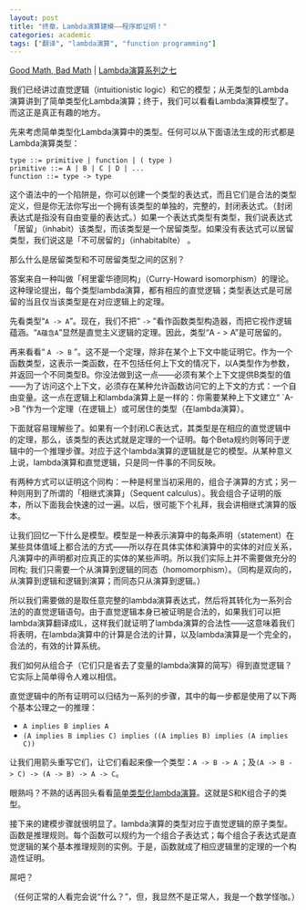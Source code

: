 ```yaml
---
layout: post
title: "终章，Lambda演算建模——程序即证明！"
categories: academic
tags: ["翻译", "lambda演算", "function programming"]
---
```


[Good Math, Bad Math][orig] | [Lambda演算系列之七][lc7]

我们已经讲过直觉逻辑（intuitionistic logic）和它的模型；从无类型的Lambda演算讲到了简单类型化Lambda演算；终于，我们可以看看Lambda演算模型了。而这正是真正有趣的地方。 

先来考虑简单类型化Lambda演算中的类型。任何可以从下面语法生成的形式都是Lambda演算类型： 

    type ::= primitive | function | ( type ) 
    primitive ::= A | B | C | D | ... 
    function ::= type -> type 

这个语法中的一个陷阱是，你可以创建一个类型的表达式，而且它们是合法的类型定义，但是你无法你写出一个拥有该类型的单独的，完整的，封闭表达式。（封闭表达式是指没有自由变量的表达式。）如果一个表达式类型有类型，我们说表达式「居留」（inhabit）该类型，而该类型是一个居留类型。如果没有表达式可以居留类型，我们说这是「不可居留的」（inhabitablte） 。 

那么什么是居留类型和不可居留类型之间的区别？ 

答案来自一种叫做「柯里霍华德同构」（Curry-Howard isomorphism）的理论。这种理论提出，每个类型lambda演算，都有相应的直觉逻辑；类型表达式是可居留的当且仅当该类型是在对应逻辑上的定理。

先看类型“`A -> A`”。现在，我们不把“ `->` ”看作函数类型构造器，而把它视作逻辑蕴涵。“`A蕴含A`”显然是直觉主义逻辑的定理。因此，类型“A - > A”是可居留的。 

再来看看“ `A -> B` ”。这不是一个定理，除非在某个上下文中能证明它。作为一个函数类型，这表示一类函数，在不包括任何上下文的情况下，以A类型作为参数，并返回一个不同类型B。你没法做到这一点——必须有某个上下文提供B类型的值——为了访问这个上下文，必须存在某种允许函数访问它的上下文的方式：一个自由变量。这一点在逻辑上和lambda演算上是一样的：你需要某种上下文建立“ `A->B ”作为一个定理（在逻辑上）或可居住的类型（在lambda演算）。 

下面就容易理解些了。如果有一个封闭LC表达式，其类型是在相应的直觉逻辑中的定理，那么，该类型的表达式就是定理的一个证明。每个Beta规约则等同于逻辑中的一个推理步骤。对应于这个lambda演算的逻辑就是它的模型。从某种意义上说，lambda演算和直觉逻辑，只是同一件事的不同反映。 

有两种方式可以证明这个同构：一种是柯里当初采用的，组合子演算的方式；另一种则用到了所谓的「相继式演算」（Sequent calculus）。我会组合子证明的版本，所以下面我会快速的过一遍。以后，很可能下个礼拜，我会讲相继式演算的版本。 

让我们回忆一下什么是模型。模型是一种表示演算中的每条声明（statement）在某些具体值域上都合法的方式——所以存在具体实体和演算中的实体的对应关系，凡演算中的声明都对应真正的实体的某些声明。所以我们实际上并不需要做充分的同构; 我们只需要一个从演算到逻辑的同态（homomorphism）。（同构是双向的，从演算到逻辑和逻辑到演算；而同态只从演算到逻辑。） 

所以我们需要做的是取任意完整的lambda演算表达式，然后将其转化为一系列合法的的直觉逻辑语句。由于直觉逻辑本身已被证明是合法的，如果我们可以把lambda演算翻译成IL，这样我们就证明了lambda演算的合法性——这意味着我们将表明，在lambda演算中的计算是合法的计算，以及lambda演算是一个完全的，合法的，有效的计算系统。 

我们如何从组合子（它们只是省去了变量的lambda演算的简写）得到直觉逻辑？它实际上简单得令人难以相信。 

直觉逻辑中的所有证明可以归结为一系列的步骤，其中的每一步都是使用了以下两个基本公理之一的推理： 

* `A implies B implies A` 
* `(A implies B implies C) implies ((A implies B) implies (A implies C))`

让我们用箭头重写它们，让它们看起来像一个类型：`A -> B -> A` ；及`(A -> B -> C) -> (A -> B) -> A -> C`。 

眼熟吗？不熟的话再回头看看[简单类型化lambda演算][simple-typed]。这就是S和K组合子的类型。 

接下来的建模步骤就很明显了。lambda演算的类型对应于直觉逻辑的原子类型。函数是推理规则。每个函数可以规约为一个组合子表达式；每个组合子表达式是直觉逻辑的某个基本推理规则的实例。于是，函数就成了相应逻辑里的定理的一个构造性证明。 

屌吧？ 

（任何正常的人看完会说“什么？”，但，我显然不是正常人，我是一个数学怪咖。）

[orig]: http://goodmath.blogspot.com/
[lc7]: http://goodmath.blogspot.com/2006/06/finally-modeling-lambda-calculus.html
[simple-typed]: ../lambda-6
